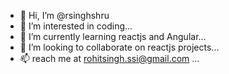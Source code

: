 - 👋 Hi, I’m @rsinghshru
- 👀 I’m interested in coding...
- 🌱 I’m currently learning reactjs and Angular...
- 💞️ I’m looking to collaborate on reactjs projects...
- 📫 reach me at rohitsingh.ssi@gmail.com ...

<!---
rsinghshru/rsinghshru is a ✨ special ✨ repository because its `README.md` (this file) appears on your GitHub profile.
You can click the Preview link to take a look at your changes.
--->
